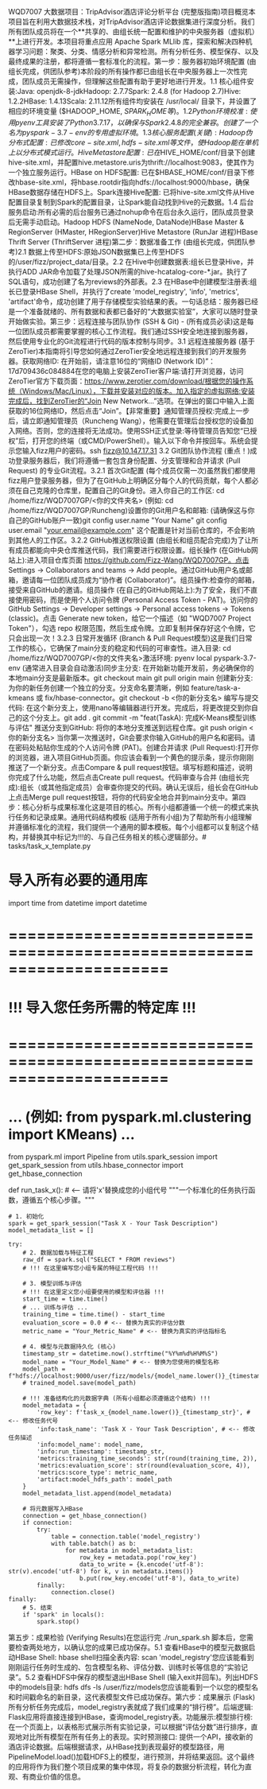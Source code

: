 WQD7007 大数据项目：TripAdvisor酒店评论分析平台 (完整版指南)项目概览本项目旨在利用大数据技术栈，对TripAdvisor酒店评论数据集进行深度分析。我们所有团队成员将在一个**共享的、由组长统一配置和维护的中央服务器（虚拟机）**上进行开发。本项目将重点应用 Apache Spark MLlib 库，探索和解决四种机器学习问题：聚类、分类、情感分析和异常检测。所有分析任务、模型保存、以及最终成果的注册，都将遵循一套标准化的流程。第一步：服务器初始环境配置 (由组长完成，供团队参考)本阶段的所有操作都已由组长在中央服务器上一次性完成，团队成员无需操作，但理解这些配置有助于更好地进行开发。1.1 核心组件安装:Java: openjdk-8-jdkHadoop: 2.7.7Spark: 2.4.8 (for Hadoop 2.7)Hive: 1.2.2HBase: 1.4.13Scala: 2.11.12所有组件均安装在 /usr/local/ 目录下，并设置了相应的环境变量 ($HADOOP_HOME, $SPARK_HOME 等)。1.2 Python环境校准:使用pyenv工具安装了Python 3.7.17，以确保与Spark 2.4.8的完全兼容。创建了一个名为pyspark-3.7-env的专用虚拟环境。1.3 核心服务配置 (关键):Hadoop伪分布式配置: 已修改core-site.xml, hdfs-site.xml等文件，使Hadoop能在单机上以分布式模式运行。Hive Metastore配置: 已在$HIVE_HOME/conf/目录下创建hive-site.xml，并配置hive.metastore.uris为thrift://localhost:9083，使其作为一个独立服务运行。HBase on HDFS配置: 已在$HBASE_HOME/conf/目录下修改hbase-site.xml，将hbase.rootdir指向hdfs://localhost:9000/hbase，确保HBase数据存储在HDFS上。Spark连接Hive配置: 已将hive-site.xml文件从Hive配置目录复制到Spark的配置目录，让Spark能自动找到Hive的元数据。1.4 后台服务启动:所有必需的后台服务已通过nohup命令在后台永久运行，团队成员登录后无需手动启动。Hadoop HDFS (NameNode, DataNode)HBase Master & RegionServer (HMaster, HRegionServer)Hive Metastore (RunJar 进程)HBase Thrift Server (ThriftServer 进程)第二步：数据准备工作 (由组长完成，供团队参考)2.1 数据上传至HDFS:原始JSON数据集已上传至HDFS的/user/fizz/project_data/目录。2.2 在Hive中创建数据表:组长已登录Hive，并执行ADD JAR命令加载了处理JSON所需的hive-hcatalog-core-*.jar。执行了SQL语句，成功创建了名为reviews的外部表。2.3 在HBase中创建模型注册表:组长已登录HBase Shell，并执行了create 'model_registry', 'info', 'metrics', 'artifact'命令，成功创建了用于存储模型实验结果的表。一句话总结：服务器已经是一个准备就绪的、所有数据和表都已备好的“大数据实验室”，大家可以随时登录开始做实验。第三步：远程连接与团队协作 (SSH & Git) - (所有成员必读)这是每一位团队成员都需要掌握的核心工作流程。我们通过SSH安全地连接到服务器，然后使用专业化的Git流程进行代码的版本控制与同步。3.1 远程连接服务器 (基于ZeroTier)本指南将引导您如何通过ZeroTier安全地远程连接到我们的开发服务器。获取网络ID: 在开始前，请注意16位的“网络ID (Network ID)”：17d709436c084884在您的电脑上安装ZeroTier客户端:请打开浏览器，访问ZeroTier官方下载页面：https://www.zerotier.com/download/根据您的操作系统（Windows/Mac/Linux），下载并安装对应的版本。加入指定的虚拟网络:安装完成后，找到ZeroTier的“Join New Network...”选项。在弹出的窗口中输入上面获取的16位网络ID，然后点击“Join”。【非常重要】通知管理员授权:完成上一步后，请立即通知管理员（Runcheng Wang），他需要在管理后台授权您的设备加入网络。否则，您的连接将无法成功。使用SSH正式登录:等待管理员告知您“已授权”后，打开您的终端（或CMD/PowerShell）。输入以下命令并按回车。系统会提示您输入fizz用户的密码。ssh fizz@10.147.17.31
3.2 Git团队协作流程 (重点！)成功登录服务器后，我们将遵循一套包含身份配置、分支管理和合并请求 (Pull Request) 的专业Git流程。3.2.1 首次Git配置 (每个成员仅需一次)虽然我们都使用fizz用户登录服务器，但为了在GitHub上明确区分每个人的代码贡献，每个人都必须在自己克隆的仓库里，配置自己的Git身份。进入你自己的工作区: cd /home/fizz/WQD7007GP/<你的文件夹名> (例如: cd /home/fizz/WQD7007GP/Runcheng)设置你的Git用户名和邮箱: (请确保这与你自己的GitHub账户一致)git config user.name "Your Name"
git config user.email "your.email@example.com"
这个配置是针对当前仓库的，不会影响到其他人的工作区。3.2.2 GitHub推送权限设置 (由组长和组员配合完成)为了让所有成员都能向中央仓库推送代码，我们需要进行权限设置。组长操作 (在GitHub网站上):进入项目仓库页面 https://github.com/Fizz-Wang/WQD7007GP。点击 Settings -> Collaborators and teams -> Add people。通过GitHub用户名或邮箱，邀请每一位团队成员成为“协作者 (Collaborator)”。组员操作:检查你的邮箱，接受来自GitHub的邀请。组员操作 (在自己的GitHub网站上):为了安全，我们不直接使用密码，而是使用个人访问令牌 (Personal Access Token - PAT)。访问你的GitHub Settings -> Developer settings -> Personal access tokens -> Tokens (classic)。点击 Generate new token，给它一个描述（如 "WQD7007 Project Token"），勾选 repo 权限范围，然后生成令牌。立即复制并保存好这个令牌，它只会出现一次！3.2.3 日常开发循环 (Branch & Pull Request模型)这是我们日常工作的核心，它确保了main分支的稳定和代码的可审查性。进入目录: cd /home/fizz/WQD7007GP/<你的文件夹名>激活环境: pyenv local pyspark-3.7-env (通常进入目录会自动激活)同步主分支: 在开始新功能开发前，务必确保你的本地main分支是最新版本。git checkout main
git pull origin main
创建新分支: 为你的新任务创建一个独立的分支。分支命名要清晰，例如 feature/task-a-kmeans 或 fix/hbase-connector。git checkout -b <你的新分支名>
编写与提交代码: 在这个新分支上，使用nano等编辑器进行开发。完成后，将更改提交到你自己的这个分支上。git add .
git commit -m "feat(TaskA): 完成K-Means模型训练与评估"
推送分支到GitHub: 将你的本地分支推送到远程仓库。git push origin <你的新分支名>
当你第一次推送时，Git会要求你输入GitHub的用户名和密码。请在密码处粘贴你生成的个人访问令牌 (PAT)。创建合并请求 (Pull Request):打开你的浏览器，进入项目GitHub页面。你应该会看到一个黄色的提示条，提示你刚刚推送了一个新分支。点击Compare & pull request按钮。填写标题和描述，说明你完成了什么功能，然后点击Create pull request。代码审查与合并 (由组长完成):组长（或其他指定成员）会审查你提交的代码。确认无误后，组长会在GitHub上点击Merge pull request按钮，将你的代码安全地合并到main分支中。第四步：核心分析与成果标准化这是项目的核心。所有小组都遵循一个统一的模式来执行任务和记录成果。通用代码结构模板 (适用于所有小组)为了帮助所有小组理解并遵循标准化的流程，我们提供一个通用的脚本模板。每个小组都可以复制这个结构，并替换其中标记为!!!的、与自己任务相关的核心逻辑部分。# tasks/task_x_template.py

# 导入所有必要的通用库
import time
from datetime import datetime

# =====================================================================
# !!! 导入您任务所需的特定库 !!!
# =====================================================================
# ... (例如: from pyspark.ml.clustering import KMeans) ...

from pyspark.ml import Pipeline
from utils.spark_session import get_spark_session
from utils.hbase_connector import get_hbase_connection

def run_task_x(): # <-- 请将'x'替换成您的小组代号
    """一个标准化的任务执行函数，遵循五个核心步骤。"""
    
    # 1. 初始化
    spark = get_spark_session("Task X - Your Task Description")
    model_metadata_list = []

    try:
        # 2. 数据加载与特征工程
        raw_df = spark.sql("SELECT * FROM reviews")
        # !!! 在这里编写您小组专属的特征工程代码 !!!
        
        # 3. 模型训练与评估
        # !!! 在这里定义您小组要使用的模型和评估器 !!!
        start_time = time.time()
        # ... 训练与评估 ...
        training_time = time.time() - start_time
        evaluation_score = 0.0 # <-- 替换为真实的评估分数
        metric_name = "Your_Metric_Name" # <-- 替换为真实的评估指标名

        # 4. 模型与元数据持久化 (核心)
        timestamp_str = datetime.now().strftime("%Y%m%d%H%M%S")
        model_name = "Your_Model_Name" # <-- 替换为您使用的模型名称
        model_path = f"hdfs://localhost:9000/user/fizz/models/{model_name.lower()}_{timestamp_str}"
        # trained_model.save(model_path)

        # !!! 准备结构化的元数据字典 (所有小组都必须遵循这个结构) !!!
        model_metadata = {
            'row_key': f'task_x_{model_name.lower()}_{timestamp_str}', # <-- 修改任务代号
            'info:task_name': 'Task X - Your Task Description', # <-- 修改任务描述
            'info:model_name': model_name,
            'info:run_timestamp': timestamp_str,
            'metrics:training_time_seconds': str(round(training_time, 2)),
            'metrics:evaluation_score': str(round(evaluation_score, 4)),
            'metrics:score_type': metric_name,
            'artifact:model_hdfs_path': model_path
        }
        model_metadata_list.append(model_metadata)

        # 将元数据写入HBase
        connection = get_hbase_connection()
        if connection:
            try:
                table = connection.table('model_registry')
                with table.batch() as b:
                    for metadata in model_metadata_list:
                        row_key = metadata.pop('row_key')
                        data_to_write = {k.encode('utf-8'): str(v).encode('utf-8') for k, v in metadata.items()}
                        b.put(row_key.encode('utf-8'), data_to_write)
            finally:
                connection.close()
    finally:
        # 5. 结束
        if 'spark' in locals():
            spark.stop()
第五步：成果检验 (Verifying Results)在您运行完 ./run_spark.sh 脚本后，您需要检查两处地方，以确认您的成果已成功保存。5.1 查看HBase中的模型元数据启动HBase Shell: hbase shell扫描全表内容: scan 'model_registry'您应该能看到刚刚运行任务时生成的、包含模型名称、评估分数、训练时长等信息的“实验记录”。5.2 查看HDFS中保存的模型退出HBase Shell (输入exit并回车)。列出HDFS中的models目录: hdfs dfs -ls /user/fizz/models您应该能看到一个以您的模型名和时间戳命名的新目录，这代表模型文件已成功保存。第六步：成果展示 (Flask)所有分析任务完成后，model_registry表就成了我们成果的“排行榜”。后端逻辑: Flask应用将直接连接到HBase，查询model_registry表。功能展示:模型排行榜: 在一个页面上，以表格形式展示所有实验记录，可以根据“评估分数”进行排序，直观地对比所有模型在所有任务上的表现。实时预测接口: 提供一个API，接收新的酒店评论数据。后端根据请求，从HBase找到表现最好的模型路径，用PipelineModel.load()加载HDFS上的模型，进行预测，并将结果返回。这个最终的应用将作为我们整个项目成果的集中体现，将复杂的数据分析流程，转化为直观、有商业价值的信息。
